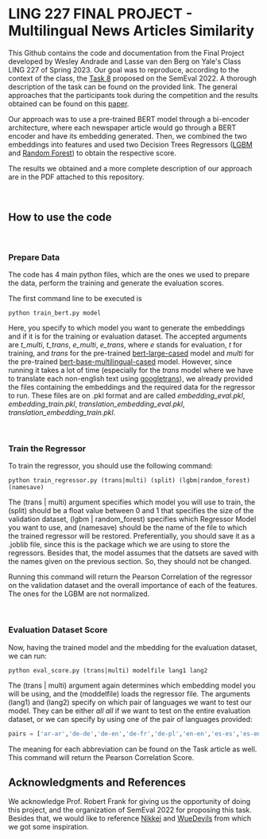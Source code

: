 # LING 227 FINAL PROJECT - Multilingual News Articles Similarity

This Github contains the code and documentation from the Final Project developed by Wesley Andrade and Lasse van den Berg on Yale's Class LING 227 of Spring 2023. Our goal was to reproduce, according to the context of the class, the [Task 8](https://competitions.codalab.org/competitions/33835#learn_the_details-task-results) proposed on the SemEval 2022. A thorough description of the task can be found on the provided link. The general approaches that the participants took during the competition and the results obtained can be found on this [paper](https://aclanthology.org/2022.semeval-1.155.pdf).

Our approach was to use a pre-trained BERT model through a bi-encoder architecture, where each newspaper article would go through a BERT encoder and have its embedding generated. Then, we combined the two embeddings into features and used two Decision Trees Regressors ([LGBM](https://lightgbm.readthedocs.io/en/v3.3.2/) and [Random Forest](https://scikit-learn.org/stable/modules/generated/sklearn.ensemble.RandomForestRegressor.html)) to obtain the respective score.

The results we obtained and a more complete description of our approach are in the PDF attached to this repository.

<br>

## How to use the code

<br>

### Prepare Data

The code has 4 main python files, which are the ones we used to prepare the data, perform the training and generate the evaluation scores.

The first command line to be executed is 
```console
python train_bert.py model
```

Here, you specify to which model you want to generate the embeddings and if it is for the training or evaluation dataset. The accepted arguments are *t_multi*, *t_trans*, *e_multi*, *e_trans*, where *e* stands for evaluation, *t* for training, and *trans* for the pre-trained [bert-large-cased](https://huggingface.co/bert-large-cased) model and *multi* for the pre-trained [bert-base-multilingual-cased](https://huggingface.co/bert-base-multilingual-cased) model. However, since running it takes a lot of time (especially for the *trans* model where we have to translate each non-english text using [googletrans](https://pypi.org/project/googletrans/)), we already provided the files containing the embeddings and the required data for the regressor to run. These files are on .pkl format and are called *embedding_eval.pkl*, *embedding_train.pkl*, *translation_embedding_eval.pkl*, *translation_embedding_train.pkl*.

<br>

### Train the Regressor

To train the regressor, you should use the following command:

```console
python train_regressor.py (trans|multi) (split) (lgbm|random_forest) (namesave)
```

The (trans | multi) argument specifies which model you will use to train, the (split) should be a float value between 0 and 1 that specifies the size of the validation dataset, (lgbm | random_forest) specifies which Regressor Model you want to use, and (namesave) should be the name of the file to which the trained regressor will be restored. Preferentially, you should save it as a .joblib file, since this is the package which we are using to store the regressors. Besides that, the model assumes that the datsets are saved with the names given on the previous section. So, they should not be changed.

Running this command will return the Pearson Correlation of the regressor on the validation dataset and the overall importance of each of the features. The ones for the LGBM are not normalized.

<br>

### Evaluation Dataset Score

Now, having the trained model and the mbedding for the evaluation dataset, we can run:
```console
python eval_score.py (trans|multi) modelfile lang1 lang2
```

The (trans | multi) argument again determines which embedding model you will be using, and the (moddelfile) loads the regressor file. The arguments (lang1) and (lang2) specify on which pair of languages we want to test our model. They can be either *all all* if we want to test on the entire evaluation dataset, or we can specify by using one of the pair of languages provided:
```python
pairs = ['ar-ar','de-de','de-en','de-fr','de-pl','en-en','es-es','es-en','es-it','fr-fr','fr-pl','it-it','pl-pl','pl-en','ru-ru','tr-tr','zh-zh','zh-en']
```

The meaning for each abbreviation can be found on the Task article as well. This command will return the Pearson Correlation Score.

## Acknowledgments and References

We acknowledge Prof. Robert Frank for giving us the opportunity of doing this project, and the organization of SemEval 2022 for proposing this task. Besides that, we would like to reference [Nikkei](https://aclanthology.org/2022.semeval-1.171.pdf) and [WueDevils](https://aclanthology.org/2022.semeval-1.175.pdf) from which we got some inspiration.